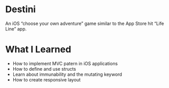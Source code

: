 # Destini

An iOS “choose your own adventure” game similar to the App Store hit “Life Line” app. 

# What I Learned

* How to implement MVC patern in iOS applications
* How to define and use structs
* Learn about immunability and the mutating keyword
* How to create responsive layout
